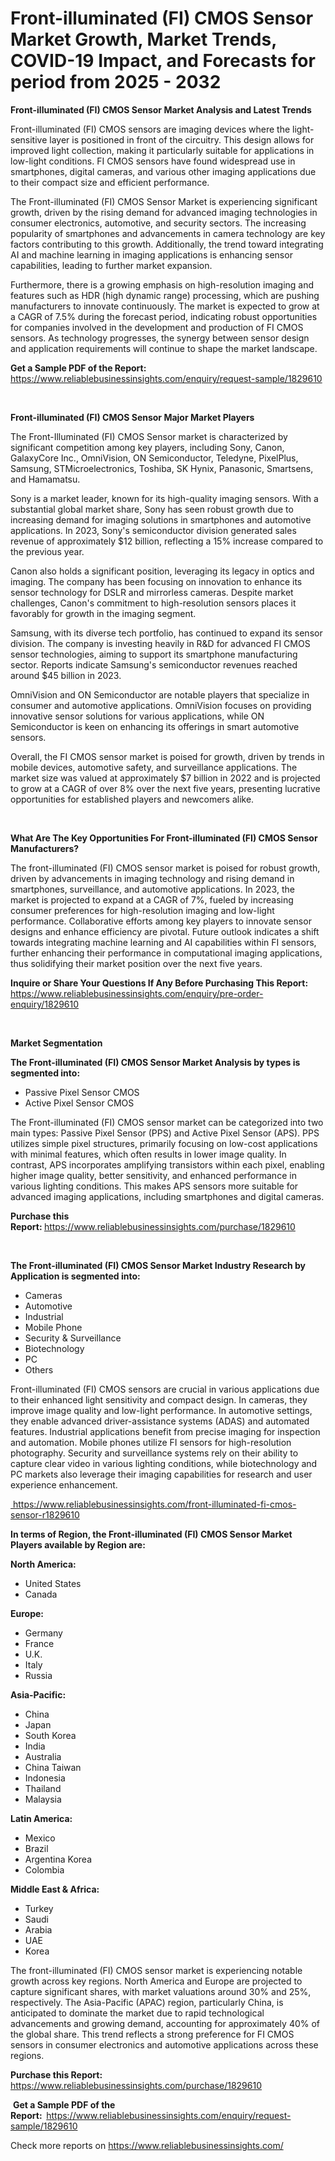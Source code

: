 <p><h1>Front-illuminated (FI) CMOS Sensor Market Growth, Market Trends, COVID-19 Impact, and Forecasts for period from 2025 - 2032</h1></p><p><strong>Front-illuminated (FI) CMOS Sensor Market Analysis and Latest Trends</strong></p>
<p><p>Front-illuminated (FI) CMOS sensors are imaging devices where the light-sensitive layer is positioned in front of the circuitry. This design allows for improved light collection, making it particularly suitable for applications in low-light conditions. FI CMOS sensors have found widespread use in smartphones, digital cameras, and various other imaging applications due to their compact size and efficient performance.</p><p>The Front-illuminated (FI) CMOS Sensor Market is experiencing significant growth, driven by the rising demand for advanced imaging technologies in consumer electronics, automotive, and security sectors. The increasing popularity of smartphones and advancements in camera technology are key factors contributing to this growth. Additionally, the trend toward integrating AI and machine learning in imaging applications is enhancing sensor capabilities, leading to further market expansion.</p><p>Furthermore, there is a growing emphasis on high-resolution imaging and features such as HDR (high dynamic range) processing, which are pushing manufacturers to innovate continuously. The market is expected to grow at a CAGR of 7.5% during the forecast period, indicating robust opportunities for companies involved in the development and production of FI CMOS sensors. As technology progresses, the synergy between sensor design and application requirements will continue to shape the market landscape.</p></p>
<p><strong>Get a Sample PDF of the Report:&nbsp;</strong> <a href="https://www.reliablebusinessinsights.com/enquiry/request-sample/1829610?utm_campaign=3035&utm_medium=2&utm_source=Github&utm_content=ia&utm_term=06042025&utm_id=front-illuminated-fi-cmos-sensor">https://www.reliablebusinessinsights.com/enquiry/request-sample/1829610</a></p>
<p>&nbsp;</p>
<p><strong>Front-illuminated (FI) CMOS Sensor Major Market Players</strong></p>
<p><p>The Front-Illuminated (FI) CMOS Sensor market is characterized by significant competition among key players, including Sony, Canon, GalaxyCore Inc., OmniVision, ON Semiconductor, Teledyne, PixelPlus, Samsung, STMicroelectronics, Toshiba, SK Hynix, Panasonic, Smartsens, and Hamamatsu. </p><p>Sony is a market leader, known for its high-quality imaging sensors. With a substantial global market share, Sony has seen robust growth due to increasing demand for imaging solutions in smartphones and automotive applications. In 2023, Sony's semiconductor division generated sales revenue of approximately $12 billion, reflecting a 15% increase compared to the previous year.</p><p>Canon also holds a significant position, leveraging its legacy in optics and imaging. The company has been focusing on innovation to enhance its sensor technology for DSLR and mirrorless cameras. Despite market challenges, Canon's commitment to high-resolution sensors places it favorably for growth in the imaging segment.</p><p>Samsung, with its diverse tech portfolio, has continued to expand its sensor division. The company is investing heavily in R&D for advanced FI CMOS sensor technologies, aiming to support its smartphone manufacturing sector. Reports indicate Samsung's semiconductor revenues reached around $45 billion in 2023.</p><p>OmniVision and ON Semiconductor are notable players that specialize in consumer and automotive applications. OmniVision focuses on providing innovative sensor solutions for various applications, while ON Semiconductor is keen on enhancing its offerings in smart automotive sensors.</p><p>Overall, the FI CMOS sensor market is poised for growth, driven by trends in mobile devices, automotive safety, and surveillance applications. The market size was valued at approximately $7 billion in 2022 and is projected to grow at a CAGR of over 8% over the next five years, presenting lucrative opportunities for established players and newcomers alike.</p></p>
<p>&nbsp;</p>
<p><strong>What Are The Key Opportunities For Front-illuminated (FI) CMOS Sensor Manufacturers?</strong></p>
<p><p>The front-illuminated (FI) CMOS sensor market is poised for robust growth, driven by advancements in imaging technology and rising demand in smartphones, surveillance, and automotive applications. In 2023, the market is projected to expand at a CAGR of 7%, fueled by increasing consumer preferences for high-resolution imaging and low-light performance. Collaborative efforts among key players to innovate sensor designs and enhance efficiency are pivotal. Future outlook indicates a shift towards integrating machine learning and AI capabilities within FI sensors, further enhancing their performance in computational imaging applications, thus solidifying their market position over the next five years.</p></p>
<p><strong>Inquire or Share Your Questions If Any Before Purchasing This Report:</strong> <a href="https://www.reliablebusinessinsights.com/enquiry/pre-order-enquiry/1829610?utm_campaign=3035&utm_medium=2&utm_source=Github&utm_content=ia&utm_term=06042025&utm_id=front-illuminated-fi-cmos-sensor">https://www.reliablebusinessinsights.com/enquiry/pre-order-enquiry/1829610</a></p>
<p>&nbsp;</p>
<p><strong>Market Segmentation</strong></p>
<p><strong>The Front-illuminated (FI) CMOS Sensor Market Analysis by types is segmented into:</strong></p>
<p><ul><li>Passive Pixel Sensor CMOS</li><li>Active Pixel Sensor CMOS</li></ul></p>
<p><p>The Front-illuminated (FI) CMOS sensor market can be categorized into two main types: Passive Pixel Sensor (PPS) and Active Pixel Sensor (APS). PPS utilizes simple pixel structures, primarily focusing on low-cost applications with minimal features, which often results in lower image quality. In contrast, APS incorporates amplifying transistors within each pixel, enabling higher image quality, better sensitivity, and enhanced performance in various lighting conditions. This makes APS sensors more suitable for advanced imaging applications, including smartphones and digital cameras.</p></p>
<p><strong>Purchase this Report:&nbsp;</strong><a href="https://www.reliablebusinessinsights.com/purchase/1829610?utm_campaign=3035&utm_medium=2&utm_source=Github&utm_content=ia&utm_term=06042025&utm_id=front-illuminated-fi-cmos-sensor">https://www.reliablebusinessinsights.com/purchase/1829610</a></p>
<p>&nbsp;</p>
<p><strong>The Front-illuminated (FI) CMOS Sensor Market Industry Research by Application is segmented into:</strong></p>
<p><ul><li>Cameras</li><li>Automotive</li><li>Industrial</li><li>Mobile Phone</li><li>Security & Surveillance</li><li>Biotechnology</li><li>PC</li><li>Others</li></ul></p>
<p><p>Front-illuminated (FI) CMOS sensors are crucial in various applications due to their enhanced light sensitivity and compact design. In cameras, they improve image quality and low-light performance. In automotive settings, they enable advanced driver-assistance systems (ADAS) and automated features. Industrial applications benefit from precise imaging for inspection and automation. Mobile phones utilize FI sensors for high-resolution photography. Security and surveillance systems rely on their ability to capture clear video in various lighting conditions, while biotechnology and PC markets also leverage their imaging capabilities for research and user experience enhancement.</p></p>
<p><a href="https://www.reliablebusinessinsights.com/front-illuminated-fi-cmos-sensor-r1829610?utm_campaign=3035&utm_medium=2&utm_source=Github&utm_content=ia&utm_term=06042025&utm_id=front-illuminated-fi-cmos-sensor">&nbsp;https://www.reliablebusinessinsights.com/front-illuminated-fi-cmos-sensor-r1829610</a></p>
<p><strong>In terms of Region, the Front-illuminated (FI) CMOS Sensor Market Players available by Region are:</strong></p>
<p>
    <p> <strong> North America: </strong>
        <ul>
            <li>United States</li>
            <li>Canada</li>
        </ul>
        </p> 
    <p> <strong> Europe: </strong>
        <ul>
            <li>Germany</li>
            <li>France</li>
            <li>U.K.</li>
            <li>Italy</li>
            <li>Russia</li>
        </ul>
        </p> 
    <p> <strong> Asia-Pacific: </strong>
        <ul>
            <li>China</li>
            <li>Japan</li>
            <li>South Korea</li>
            <li>India</li>
            <li>Australia</li>
            <li>China Taiwan</li>
            <li>Indonesia</li>
            <li>Thailand</li>
            <li>Malaysia</li>
        </ul>
        </p> 
    <p> <strong> Latin America: </strong>
        <ul>
            <li>Mexico</li>
            <li>Brazil</li>
            <li>Argentina Korea</li>
            <li>Colombia</li>
        </ul>
        </p> 
    <p> <strong> Middle East & Africa: </strong>
        <ul>
            <li>Turkey</li>
            <li>Saudi</li>
            <li>Arabia</li>
            <li>UAE</li>
            <li>Korea</li>
        </ul>
    </p>
    </p>
<p><p>The front-illuminated (FI) CMOS sensor market is experiencing notable growth across key regions. North America and Europe are projected to capture significant shares, with market valuations around 30% and 25%, respectively. The Asia-Pacific (APAC) region, particularly China, is anticipated to dominate the market due to rapid technological advancements and growing demand, accounting for approximately 40% of the global share. This trend reflects a strong preference for FI CMOS sensors in consumer electronics and automotive applications across these regions.</p></p>
<p><strong>Purchase this Report: </strong><a href="https://www.reliablebusinessinsights.com/purchase/1829610?utm_campaign=3035&utm_medium=2&utm_source=Github&utm_content=ia&utm_term=06042025&utm_id=front-illuminated-fi-cmos-sensor">https://www.reliablebusinessinsights.com/purchase/1829610</a></p>
<p>&nbsp;<strong>Get a Sample PDF of the Report:&nbsp;&nbsp;</strong><a href="https://www.reliablebusinessinsights.com/enquiry/request-sample/1829610?utm_campaign=3035&utm_medium=2&utm_source=Github&utm_content=ia&utm_term=06042025&utm_id=front-illuminated-fi-cmos-sensor">https://www.reliablebusinessinsights.com/enquiry/request-sample/1829610</a></p>
<p><strong></strong></p>
<p>Check more reports on <a href="https://www.reliablebusinessinsights.com/?utm_campaign=3035&utm_medium=2&utm_source=Github&utm_content=ia&utm_term=06042025&utm_id=front-illuminated-fi-cmos-sensor">https://www.reliablebusinessinsights.com/</a></p>
